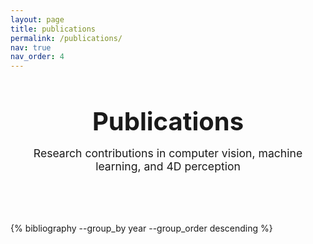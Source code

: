 ```yaml
---
layout: page
title: publications
permalink: /publications/
nav: true
nav_order: 4
---
```


<div class="publications">
  <div class="publications-header">
    <h1>Publications</h1>
    <p class="publications-subtitle">Research contributions in computer vision, machine learning, and 4D perception</p>
  </div>
  
  {% bibliography --group_by year --group_order descending %}
</div>

<style>
.publications-header {
  text-align: center;
  margin-bottom: 3rem;
  padding-bottom: 2rem;
  border-bottom: 2px solid var(--global-divider-color);
}

.publications-header h1 {
  color: var(--global-theme-color);
  font-size: 2.5rem;
  margin-bottom: 1rem;
  font-weight: 700;
}

.publications-subtitle {
  color: var(--global-text-color-light);
  font-size: 1.1rem;
  margin: 0;
}

.publications {
  .bibliography {
    li {
      margin-bottom: 2rem;
      padding-bottom: 1.5rem;
      border-bottom: 1px solid var(--global-divider-color);
      
      .title {
        font-size: 1.2rem;
        font-weight: 600;
        margin-bottom: 0.8rem;
        line-height: 1.4;
        
        a {
          color: var(--global-text-color);
          text-decoration: none;
          
          &:hover {
            color: var(--global-theme-color);
          }
        }
      }
      
      .author {
        margin-bottom: 1rem;
        font-size: 0.95rem;
        line-height: 1.5;
        
        a {
          color: var(--global-theme-color);
          text-decoration: none;
          
          &:hover {
            text-decoration: underline;
          }
        }
      }
      
      .links {
        margin-top: 1rem;
        padding-top: 1rem;
        border-top: 1px solid var(--global-divider-color);
        
        a {
          display: inline-block;
          margin-right: 1rem;
          margin-bottom: 0.5rem;
          padding: 0.4rem 0.8rem;
          background: var(--global-theme-color);
          color: white;
          text-decoration: none;
          font-size: 0.85rem;
          font-weight: 500;
          transition: all 0.2s ease;
          
          &:hover {
            background: var(--global-hover-color);
          }
        }
      }
      
      .abstract {
        margin-top: 1rem;
        padding: 1rem;
        background: var(--global-bg-color);
        border-left: 4px solid var(--global-theme-color);
        font-size: 0.9rem;
        line-height: 1.6;
        color: var(--global-text-color-light);
      }
      
      .bibtex {
        margin-top: 1rem;
        padding: 1rem;
        background: var(--global-code-bg-color);
        font-family: 'Monaco', 'Menlo', 'Ubuntu Mono', monospace;
        font-size: 0.8rem;
        line-height: 1.4;
        overflow-x: auto;
        border: 1px solid var(--global-divider-color);
        position: relative;
        
        .copy-btn {
          position: absolute;
          top: 0.5rem;
          right: 0.5rem;
          background: var(--global-theme-color);
          color: white;
          border: none;
          padding: 0.3rem 0.6rem;
          font-size: 0.7rem;
          cursor: pointer;
          transition: background 0.2s ease;
          
          &:hover {
            background: var(--global-hover-color);
          }
        }
      }
    }
  }
  
  h2 {
    color: var(--global-theme-color);
    font-size: 1.8rem;
    margin-top: 3rem;
    margin-bottom: 1.5rem;
    padding-bottom: 0.5rem;
    border-bottom: 2px solid var(--global-theme-color);
    display: inline-block;
  }
}
</style>

<script>
document.addEventListener('DOMContentLoaded', function() {
  // Add copy functionality for BibTeX
  const bibtexBlocks = document.querySelectorAll('.bibtex');
  bibtexBlocks.forEach(block => {
    const copyBtn = document.createElement('button');
    copyBtn.className = 'copy-btn';
    copyBtn.textContent = 'Copy';
    copyBtn.onclick = function() {
      const text = block.textContent.replace('Copy', '').trim();
      navigator.clipboard.writeText(text).then(() => {
        copyBtn.textContent = 'Copied!';
        setTimeout(() => {
          copyBtn.textContent = 'Copy';
        }, 2000);
      });
    };
    block.appendChild(copyBtn);
  });
});
</script>
